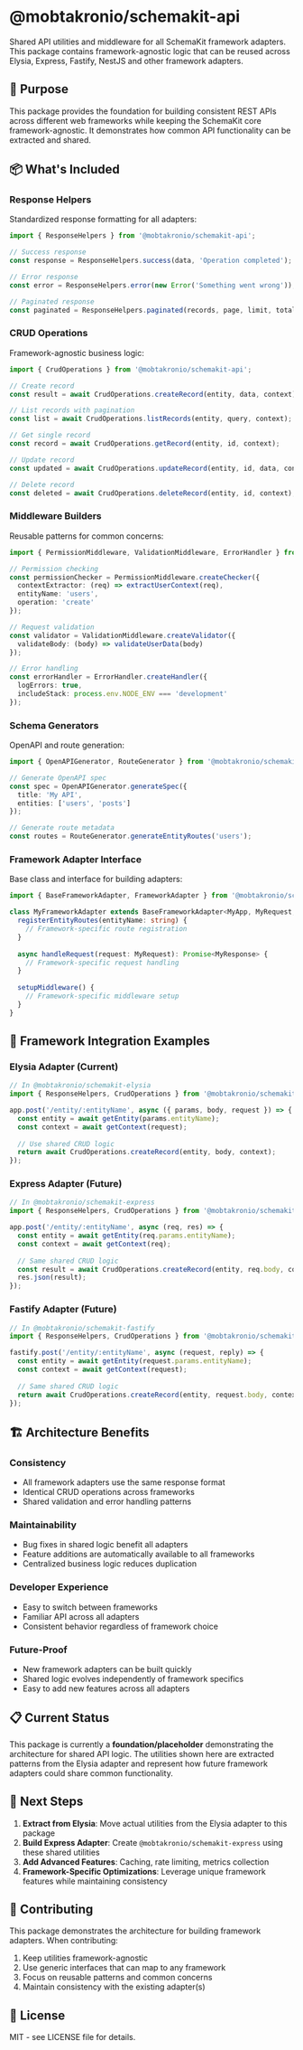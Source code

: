 # @mobtakronio/schemakit-api

Shared API utilities and middleware for all SchemaKit framework adapters. This package contains framework-agnostic logic that can be reused across Elysia, Express, Fastify, NestJS and other framework adapters.

## 🎯 Purpose

This package provides the foundation for building consistent REST APIs across different web frameworks while keeping the SchemaKit core framework-agnostic. It demonstrates how common API functionality can be extracted and shared.

## 📦 What's Included

### Response Helpers
Standardized response formatting for all adapters:

```typescript
import { ResponseHelpers } from '@mobtakronio/schemakit-api';

// Success response
const response = ResponseHelpers.success(data, 'Operation completed');

// Error response
const error = ResponseHelpers.error(new Error('Something went wrong'));

// Paginated response
const paginated = ResponseHelpers.paginated(records, page, limit, total);
```

### CRUD Operations
Framework-agnostic business logic:

```typescript
import { CrudOperations } from '@mobtakronio/schemakit-api';

// Create record
const result = await CrudOperations.createRecord(entity, data, context);

// List records with pagination
const list = await CrudOperations.listRecords(entity, query, context);

// Get single record
const record = await CrudOperations.getRecord(entity, id, context);

// Update record
const updated = await CrudOperations.updateRecord(entity, id, data, context);

// Delete record
const deleted = await CrudOperations.deleteRecord(entity, id, context);
```

### Middleware Builders
Reusable patterns for common concerns:

```typescript
import { PermissionMiddleware, ValidationMiddleware, ErrorHandler } from '@mobtakronio/schemakit-api';

// Permission checking
const permissionChecker = PermissionMiddleware.createChecker({
  contextExtractor: (req) => extractUserContext(req),
  entityName: 'users',
  operation: 'create'
});

// Request validation
const validator = ValidationMiddleware.createValidator({
  validateBody: (body) => validateUserData(body)
});

// Error handling
const errorHandler = ErrorHandler.createHandler({
  logErrors: true,
  includeStack: process.env.NODE_ENV === 'development'
});
```

### Schema Generators
OpenAPI and route generation:

```typescript
import { OpenAPIGenerator, RouteGenerator } from '@mobtakronio/schemakit-api';

// Generate OpenAPI spec
const spec = OpenAPIGenerator.generateSpec({
  title: 'My API',
  entities: ['users', 'posts']
});

// Generate route metadata
const routes = RouteGenerator.generateEntityRoutes('users');
```

### Framework Adapter Interface
Base class and interface for building adapters:

```typescript
import { BaseFrameworkAdapter, FrameworkAdapter } from '@mobtakronio/schemakit-api';

class MyFrameworkAdapter extends BaseFrameworkAdapter<MyApp, MyRequest, MyResponse> {
  registerEntityRoutes(entityName: string) {
    // Framework-specific route registration
  }
  
  async handleRequest(request: MyRequest): Promise<MyResponse> {
    // Framework-specific request handling
  }
  
  setupMiddleware() {
    // Framework-specific middleware setup
  }
}
```

## 🔧 Framework Integration Examples

### Elysia Adapter (Current)
```typescript
// In @mobtakronio/schemakit-elysia
import { ResponseHelpers, CrudOperations } from '@mobtakronio/schemakit-api';

app.post('/entity/:entityName', async ({ params, body, request }) => {
  const entity = await getEntity(params.entityName);
  const context = await getContext(request);
  
  // Use shared CRUD logic
  return await CrudOperations.createRecord(entity, body, context);
});
```

### Express Adapter (Future)
```typescript
// In @mobtakronio/schemakit-express  
import { ResponseHelpers, CrudOperations } from '@mobtakronio/schemakit-api';

app.post('/entity/:entityName', async (req, res) => {
  const entity = await getEntity(req.params.entityName);
  const context = await getContext(req);
  
  // Same shared CRUD logic
  const result = await CrudOperations.createRecord(entity, req.body, context);
  res.json(result);
});
```

### Fastify Adapter (Future)
```typescript
// In @mobtakronio/schemakit-fastify
import { ResponseHelpers, CrudOperations } from '@mobtakronio/schemakit-api';

fastify.post('/entity/:entityName', async (request, reply) => {
  const entity = await getEntity(request.params.entityName);
  const context = await getContext(request);
  
  // Same shared CRUD logic
  return await CrudOperations.createRecord(entity, request.body, context);
});
```

## 🏗️ Architecture Benefits

### Consistency
- All framework adapters use the same response format
- Identical CRUD operations across frameworks
- Shared validation and error handling patterns

### Maintainability
- Bug fixes in shared logic benefit all adapters
- Feature additions are automatically available to all frameworks
- Centralized business logic reduces duplication

### Developer Experience
- Easy to switch between frameworks
- Familiar API across all adapters
- Consistent behavior regardless of framework choice

### Future-Proof
- New framework adapters can be built quickly
- Shared logic evolves independently of framework specifics
- Easy to add new features across all adapters

## 📋 Current Status

This package is currently a **foundation/placeholder** demonstrating the architecture for shared API logic. The utilities shown here are extracted patterns from the Elysia adapter and represent how future framework adapters could share common functionality.

## 🚀 Next Steps

1. **Extract from Elysia**: Move actual utilities from the Elysia adapter to this package
2. **Build Express Adapter**: Create `@mobtakronio/schemakit-express` using these shared utilities
3. **Add Advanced Features**: Caching, rate limiting, metrics collection
4. **Framework-Specific Optimizations**: Leverage unique framework features while maintaining consistency

## 🤝 Contributing

This package demonstrates the architecture for building framework adapters. When contributing:

1. Keep utilities framework-agnostic
2. Use generic interfaces that can map to any framework
3. Focus on reusable patterns and common concerns
4. Maintain consistency with the existing adapter(s)

## 📄 License

MIT - see LICENSE file for details.